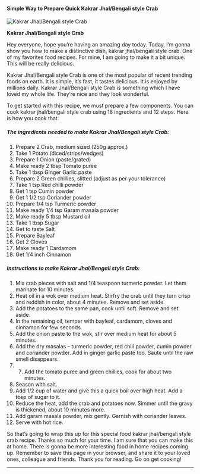             

#### Simple Way to Prepare Quick Kakrar Jhal/Bengali style Crab

![Kakrar Jhal/Bengali style Crab](https://img-global.cpcdn.com/recipes/2e92dbf0ffe0bdaf/751x532cq70/kakrar-jhalbengali-style-crab-recipe-main-photo.jpg)

**Kakrar Jhal/Bengali style Crab**

Hey everyone, hope you’re having an amazing day today. Today, I’m gonna show you how to make a distinctive dish, kakrar jhal/bengali style crab. One of my favorites food recipes. For mine, I am going to make it a bit unique. This will be really delicious.

Kakrar Jhal/Bengali style Crab is one of the most popular of recent trending foods on earth. It is simple, it’s fast, it tastes delicious. It is enjoyed by millions daily. Kakrar Jhal/Bengali style Crab is something which I have loved my whole life. They’re nice and they look wonderful.

To get started with this recipe, we must prepare a few components. You can cook kakrar jhal/bengali style crab using 18 ingredients and 12 steps. Here is how you cook that.

##### The ingredients needed to make Kakrar Jhal/Bengali style Crab:

1.  Prepare 2 Crab, medium sized (250g approx.)
2.  Take 1 Potato (diced/strips/wedges)
3.  Prepare 1 Onion (paste/grated)
4.  Make ready 2 tbsp Tomato puree
5.  Take 1 tbsp Ginger Garlic paste
6.  Prepare 2 Green chillies, slitted (adjust as per your tolerance)
7.  Take 1 tsp Red chilli powder
8.  Get 1 tsp Cumin powder
9.  Get 1 1/2 tsp Coriander powder
10.  Prepare 1/4 tsp Turmeric powder
11.  Make ready 1/4 tsp Garam masala powder
12.  Make ready 5 tbsp Mustard oil
13.  Take 1 tbsp Sugar
14.  Get to taste Salt
15.  Prepare Bayleaf
16.  Get 2 Cloves
17.  Make ready 1 Cardamom
18.  Get 1/4 inch Cinnamon

##### Instructions to make Kakrar Jhal/Bengali style Crab:

1.  Mix crab pieces with salt and 1/4 teaspoon turmeric powder. Let them marinate for 10 minutes.
2.  Heat oil in a wok over medium heat. Stirfry the crab until they turn crisp and reddish in color, about 4 minutes. Remove and set aside.
3.  Add the potatoes to the same pan, cook until soft. Remove and set aside.
4.  In the remaining oil, temper with bayleaf, cardamom, cloves and cinnamon for few seconds.
5.  Add the onion paste to the wok, stir over medium heat for about 5 minutes.
6.  Add the dry masalas – turmeric powder, red chili powder, cumin powder and coriander powder. Add in ginger garlic paste too. Saute until the raw smell disappears.
7.  7.  Add the tomato puree and green chillies, cook for about two minutes.
8.  Season with salt.
9.  Add 1/2 cup of water and give this a quick boil over high heat. Add a tbsp of sugar to it.
10.  Reduce the heat, add the crab and potatoes now. Simmer until the gravy is thickened, about 10 minutes more.
11.  Add garam masala powder, mix gently. Garnish with coriander leaves.
12.  Serve with hot rice.

So that’s going to wrap this up for this special food kakrar jhal/bengali style crab recipe. Thanks so much for your time. I am sure that you can make this at home. There is gonna be more interesting food in home recipes coming up. Remember to save this page in your browser, and share it to your loved ones, colleague and friends. Thank you for reading. Go on get cooking!

* * *